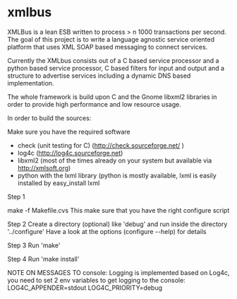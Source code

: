 xmlbus
======

XMLBus is a lean ESB written to process > n 1000 transactions per second. The goal of this project is to write a language agnostic service oriented platform that uses XML SOAP based messaging to connect services.

Currently the XMLbus consists out of a C based service processor and a python based service processor, C based filters for input and output and a structure to advertise services including a dynamic DNS based implementation.

The whole framework is build upon C and the Gnome libxml2 libraries in order to provide high performance and low resource usage.


In order to build the sources:

Make sure you have the required software
- check (unit testing for C) (http://check.sourceforge.net/ )
- log4c (http://log4c.sourceforge.net)
- libxml2 (most of the times already on your system but available via http://xmlsoft.org)
- python with the lxml library (python is mostly available, lxml is easily installed by easy_install lxml


Step 1

make -f Makefile.cvs 
This make sure that you have the right configure script

Step 2
Create a directory (optional) like 'debug' 
and run inside the directory '../configure'
Have a look at the options (configure --help) for details

Step 3
Run 'make' 

Step 4 
Run 'make install'

NOTE ON MESSAGES TO console:
Logging is implemented based on Log4c, you need to set 2 env variables to get logging to
the console:
LOG4C_APPENDER=stdout
LOG4C_PRIORITY=debug

